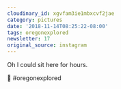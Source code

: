 ```yaml
---
cloudinary_id: xgvfam3ie1mbxcvf2jae
category: pictures
date: '2018-11-14T08:25:22-08:00'
tags: oregonexplored
newsletter: 17
original_source: instagram
---
```


Oh I could sit here for hours.

🍁 #oregonexplored